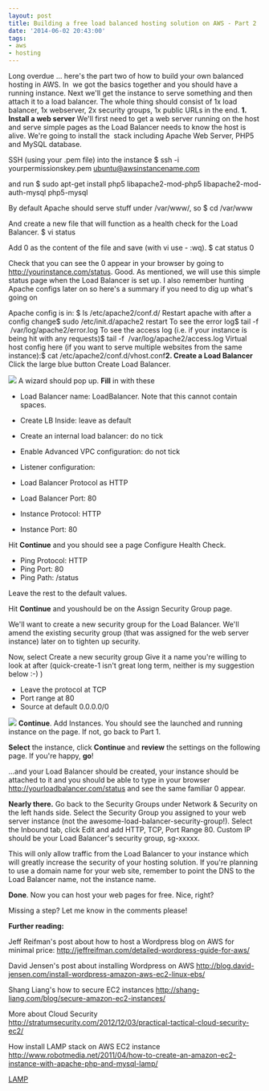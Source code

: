 ```yaml
---
layout: post
title: Building a free load balanced hosting solution on AWS - Part 2
date: '2014-06-02 20:43:00'
tags:
- aws
- hosting
---
```


Long overdue ... here's the part two of how to build your own balanced hosting in AWS. In  we got the basics together and you should have a running instance. Next we'll get the instance to serve something and then attach it to a load balancer. 
The whole thing should consist of 1x load balancer, 1x webserver, 2x security groups, 1x public URLs in the end. 
**1\. Install a web server** 
We'll first need to get a web server running on the host and serve simple pages as the Load Balancer needs to know the host is alive. We're going to install the  stack including Apache Web Server, PHP5 and MySQL database. 

SSH (using your .pem file) into the instance 
$ ssh -i yourpermissionskey.pem ubuntu@awsinstancename.com 

and run 
$ sudo apt-get install php5 libapache2-mod-php5 libapache2-mod-auth-mysql php5-mysql 

By default Apache should serve stuff under /var/www/, so 
$ cd /var/www 

And create a new file that will function as a health check for the Load Balancer. 
$ vi status 

Add 0 as the content of the file and save (with vi use - :wq). 
$ cat status 
0 

Check that you can see the 0 appear in your browser by going to http://yourinstance.com/status. 
Good. As mentioned, we will use this simple status page when the Load Balancer is set up. 
I also remember hunting Apache configs later on so here's a summary if you need to dig up what's going on 

Apache config is in: $ ls /etc/apache2/conf.d/ 
Restart apache with after a config change$ sudo /etc/init.d/apache2 restart 
To see the error log$ tail -f  /var/log/apache2/error.log 
To see the access log (i.e. if your instance is being hit with any requests)$ tail -f  /var/log/apache2/access.log 
Virtual host config here (if you want to serve multiple websites from the same instance):$ cat /etc/apache2/conf.d/vhost.conf**2\. Create a Load Balancer** 
Click the large blue button Create Load Balancer. 

![](http://2.bp.blogspot.com/-PaUdheVBMks/U4eL76Ub5UI/AAAAAAAAN_s/jv1RHv5mDeo/s1600/createloadbalancer.png) 
A wizard should pop up. **Fill** in with these 

* Load Balancer name: LoadBalancer. Note that this cannot contain spaces.
* Create LB Inside: leave as default
* Create an internal load balancer: do no tick
* Enable Advanced VPC configuration: do not tick
* Listener configuration:

* Load Balancer Protocol as HTTP
* Load Balancer Port: 80 
* Instance Protocol: HTTP 
* Instance Port: 80

Hit **Continue** and you should see a page Configure Health Check. 

* Ping Protocol: HTTP
* Ping Port: 80
* Ping Path: /status 

Leave the rest to the default values. 

Hit **Continue** and youshould be on the Assign Security Group page. 

We'll want to create a new security group for the Load Balancer. We'll amend the existing security group (that was assigned for the web server instance) later on to tighten up security. 

Now, select Create a new security group 
Give it a name you're willing to look at after (quick-create-1 isn't great long term, neither is my suggestion below :-) ) 

* Leave the protocol at TCP
* Port range at 80
* Source at default 0.0.0.0/0

![](http://4.bp.blogspot.com/-SQ6WRe42scs/U4zgyB92KiI/AAAAAAAAODY/v8iN_Xe-9U4/s1600/securitygroup.png) 
**Continue**. Add Instances. You should see the launched and running instance on the page. If not, go back to Part 1. 

**Select** the instance, click **Continue** and **review** the settings on the following page. If you're happy, **go**! 

...and your Load Balancer should be created, your instance should be attached to it and you should be able to type in your browser http://yourloadbalancer.com/status and see the same familiar 0 appear. 

**Nearly there.** Go back to the Security Groups under Network & Security on the left hands side. Select the Security Group you assigned to your web server instance (not the awesome-load-balancer-security-group!). Select the Inbound tab, click Edit and add HTTP, TCP, Port Range 80\. Custom IP should be your Load Balancer's security group, sg-xxxxx. 

This will only allow traffic from the Load Balancer to your instance which will greatly increase the security of your hosting solution. If you're planning to use a domain name for your web site, remember to point the DNS to the Load Balancer name, not the instance name. 

**Done**. Now you can host your web pages for free. Nice, right? 

Missing a step? Let me know in the comments please! 

**Further reading:** 

Jeff Reifman's post about how to host a Wordpress blog on AWS for minimal price: 
http://jeffreifman.com/detailed-wordpress-guide-for-aws/ 

David Jensen's post about installing Wordpress on AWS 
http://blog.david-jensen.com/install-wordpress-amazon-aws-ec2-linux-ebs/ 

Shang Liang's how to secure EC2 instances 
http://shang-liang.com/blog/secure-amazon-ec2-instances/ 

More about Cloud Security 
http://stratumsecurity.com/2012/12/03/practical-tactical-cloud-security-ec2/ 

How install LAMP stack on AWS EC2 instance 
http://www.robotmedia.net/2011/04/how-to-create-an-amazon-ec2-instance-with-apache-php-and-mysql-lamp/ 

[LAMP](http://en.wikipedia.org/wiki/LAMP_(software_bundle))